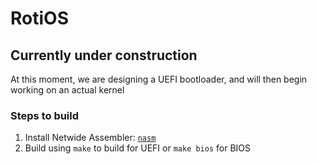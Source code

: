 # RotiOS

## Currently under construction

At this moment, we are designing a UEFI bootloader, and will then begin working on an actual kernel

### Steps to build

1. Install Netwide Assembler: [`nasm`][1]
2. Build using `make` to build for UEFI or `make bios` for BIOS

[1]: https://www.nasm.us/pub/nasm/releasebuilds/
